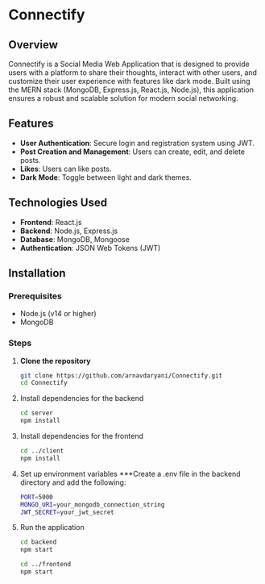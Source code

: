 # Connectify

## Overview

Connectify is a Social Media Web Application that is designed to provide users with a platform to share their thoughts, interact with other users, and customize their user experience with features like dark mode. Built using the MERN stack (MongoDB, Express.js, React.js, Node.js), this application ensures a robust and scalable solution for modern social networking.

## Features

- **User Authentication**: Secure login and registration system using JWT.
- **Post Creation and Management**: Users can create, edit, and delete posts.
- **Likes**: Users can like posts.
- **Dark Mode**: Toggle between light and dark themes.

## Technologies Used

- **Frontend**: React.js
- **Backend**: Node.js, Express.js
- **Database**: MongoDB, Mongoose
- **Authentication**: JSON Web Tokens (JWT)

## Installation

### Prerequisites

- Node.js (v14 or higher)
- MongoDB

### Steps

1. **Clone the repository**
   ```bash
   git clone https://github.com/arnavdaryani/Connectify.git
   cd Connectify
   ```

2. Install dependencies for the backend
   ```bash
   cd server
   npm install
   ```

3. Install dependencies for the frontend
   ```bash
   cd ../client
   npm install
   ```

4. Set up environment variables
   ***Create a .env file in the backend directory and add the following:
   ```bash
   PORT=5000
   MONGO_URI=your_mongodb_connection_string
   JWT_SECRET=your_jwt_secret
   ```

5. Run the application
   ```bash
   cd backend
   npm start

   cd ../frontend
   npm start
   ```
